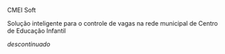 CMEI Soft


Solução inteligente para o controle de vagas na rede municipal de Centro de Educação Infantil

*descontinuado*
